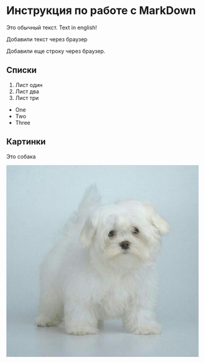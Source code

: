 # Инструкция по работе с MarkDown

Это обычный текст. Text in english!

Добавили текст через браузер

Добавили еще строку через браузер. 

## Списки
1. Лист один
2. Лист два
3. Лист три

* One
* Two
* Three

## Картинки
Это собака

![Его зовут гав](111.jpg)